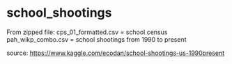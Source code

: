 # school_shootings

From zipped file:
cps_01_formatted.csv = school census\
pah_wikp_combo.csv = school shootings from 1990 to present

source: https://www.kaggle.com/ecodan/school-shootings-us-1990present
